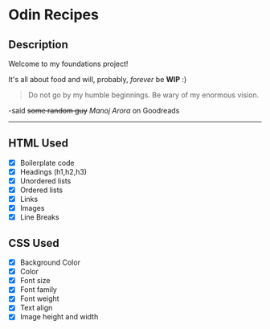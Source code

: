 # Odin Recipes

## Description

Welcome to my foundations project!

It's all about food and will, probably, _forever_ be **WIP** :)

> Do not go by my humble beginnings. Be wary of my enormous vision.

-said ~~some random guy~~ _Manoj Arora_ on Goodreads

---

## HTML Used

- [x] Boilerplate code
- [x] Headings (h1,h2,h3)
- [x] Unordered lists
- [x] Ordered lists
- [x] Links
- [x] Images
- [x] Line Breaks

## CSS Used

- [x] Background Color
- [x] Color
- [x] Font size
- [x] Font family
- [x] Font weight
- [x] Text align
- [x] Image height and width
